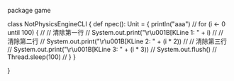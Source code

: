 package game

class NotPhysicsEngineCLI {
    def npec(): Unit = {
        println("aaa")
        //        for (i <- 0 until 100) {
        //            // 清除第一行
        //            System.out.print("\r\u001B[KLine 1: " + i)
        //            // 清除第二行
        //            System.out.print("\r\u001B[KLine 2: " + (i * 2))
        //            // 清除第三行
        //            System.out.print("\r\u001B[KLine 3: " + (i * 3))
        //            System.out.flush()
        //            Thread.sleep(100)
        //        }
    }

}
